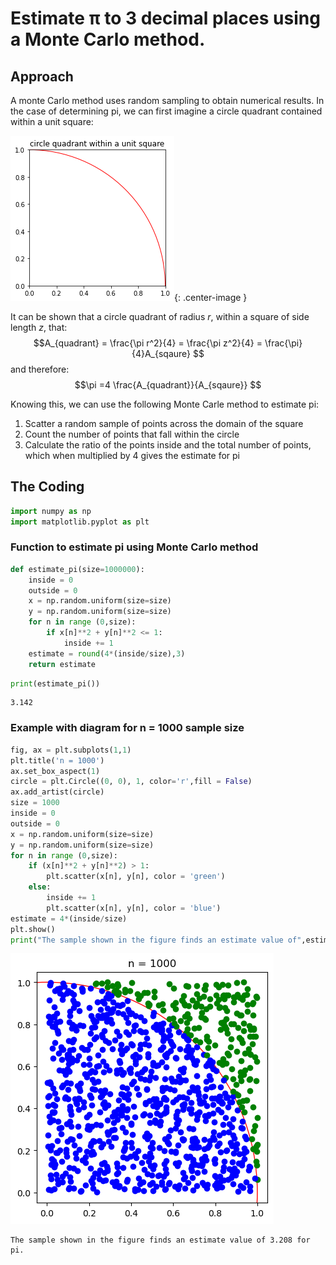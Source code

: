# Estimate π to 3 decimal places using a Monte Carlo method. 


## Approach 

A monte Carlo method uses random sampling to obtain numerical results. In the case of determining pi, we can first imagine a circle quadrant contained within a unit square: 

![png](circle_quadrant_within_a_unit_square.png){: .center-image }

It can be shown that a circle quadrant of radius $r$, within a square of side length $z$, that:
$$A_{quadrant} = \frac{\pi r^2}{4} = \frac{\pi z^2}{4} = \frac{\pi}{4}A_{sqaure}  $$ 
and therefore:
$$\pi =4  \frac{A_{quadrant}}{A_{sqaure}} $$
  
Knowing this, we can use the following Monte Carle method to estimate pi:
1. Scatter a random sample of points across the domain of the square
2. Count the number of points that fall within the circle
3. Calculate the ratio of the points inside and the total number of points, which when multiplied by 4 gives the estimate for pi

## The Coding


```python
import numpy as np 
import matplotlib.pyplot as plt
```

### Function to estimate pi using Monte Carlo method


```python
def estimate_pi(size=1000000):
    inside = 0
    outside = 0
    x = np.random.uniform(size=size)
    y = np.random.uniform(size=size)
    for n in range (0,size):
        if x[n]**2 + y[n]**2 <= 1:
            inside += 1
    estimate = round(4*(inside/size),3)
    return estimate
```


```python
print(estimate_pi())
```

    3.142
    

### Example with diagram for n = 1000 sample size


```python
fig, ax = plt.subplots(1,1)
plt.title('n = 1000')
ax.set_box_aspect(1)
circle = plt.Circle((0, 0), 1, color='r',fill = False)
ax.add_artist(circle)
size = 1000
inside = 0
outside = 0
x = np.random.uniform(size=size)
y = np.random.uniform(size=size)
for n in range (0,size):
    if (x[n]**2 + y[n]**2) > 1:
        plt.scatter(x[n], y[n], color = 'green')
    else:
        inside += 1
        plt.scatter(x[n], y[n], color = 'blue')
estimate = 4*(inside/size)
plt.show()
print("The sample shown in the figure finds an estimate value of",estimate,"for pi.")


```


    
![png](output_10_0.png)
    


    The sample shown in the figure finds an estimate value of 3.208 for pi.
    
